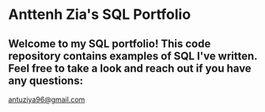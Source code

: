 # Anttenh Zia's SQL Portfolio

##    Welcome to my SQL portfolio! This code repository contains examples of SQL I've written. Feel free to take a look and reach out if you have any questions: 
antuziya96@gmail.com 
